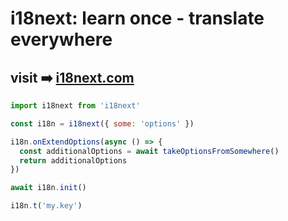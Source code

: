 # i18next: learn once - translate everywhere
## visit ➡️ [i18next.com](https://www.i18next.com)


```javascript
import i18next from 'i18next'

const i18n = i18next({ some: 'options' })

i18n.onExtendOptions(async () => {
  const additionalOptions = await takeOptionsFromSomewhere()
  return additionalOptions
})

await i18n.init()

i18n.t('my.key')
```